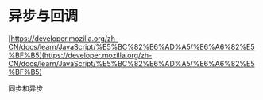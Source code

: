 # 异步与回调

[https://developer.mozilla.org/zh-CN/docs/learn/JavaScript/%E5%BC%82%E6%AD%A5/%E6%A6%82%E5%BF%B5](https://developer.mozilla.org/zh-CN/docs/learn/JavaScript/%E5%BC%82%E6%AD%A5/%E6%A6%82%E5%BF%B5)

同步和异步

